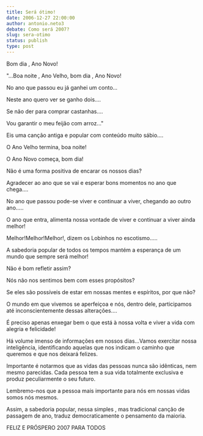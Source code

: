 ```yaml
---
title: Será ótimo!
date: 2006-12-27 22:00:00
author: antonio.neto3
debate: Como será 2007? 
slug: sera-otimo
status: publish 
type: post
---
```


Bom dia , Ano Novo!  

  

"...Boa noite , Ano Velho, bom dia , Ano Novo!  

No ano que passou eu já ganhei um conto...  

Neste ano quero ver se ganho dois....  

Se não der para comprar castanhas....  

Vou garantir o meu feijão com arroz..."  

  

Eis uma canção antiga e popular com conteúdo muito sábio....  

O Ano Velho termina, boa noite!  

O Ano Novo começa, bom dia!  

  

Não é uma forma positiva de encarar os nossos dias?  

Agradecer ao ano que se vai e esperar bons momentos no ano que chega....  

  

No ano que passou pode-se viver e continuar a viver, chegando ao outro ano.....  

O ano que entra, alimenta nossa vontade de viver e continuar a viver ainda melhor!  

  

Melhor!Melhor!Melhor!, dizem os Lobinhos no escotismo.....  

  

A sabedoria popular de todos os tempos mantém a esperança de um mundo que sempre será melhor!  

Não é bom refletir assim?  

Nós não nos sentimos bem com esses propósitos?  

Se eles são possíveis de estar em nossas mentes e espíritos, por que não?  

O mundo em que vivemos se aperfeiçoa e nós, dentro dele, participamos até inconscientemente dessas alterações....  

É preciso apenas enxegar bem o que está à nossa volta e viver a vida com alegria e felicidade!  

Há volume imenso de informações em nossos dias...Vamos exercitar nossa inteligência, identificando aquelas que nos indicam o caminho que queremos e que nos deixará felizes.  

Importante é notarmos que as vidas das pessoas nunca são idênticas, nem mesmo parecidas. Cada pessoa tem a sua vida totalmente exclusiva e produz peculiarmente o seu futuro.  

Lembremo-nos que a pessoa mais importante para nós em nossas vidas somos nós mesmos.  

Assim, a sabedoria popular, nessa simples , mas tradicional canção de passagem de ano, traduz democraticamente o pensamento da maioria.  

FELIZ E PRÓSPERO 2007 PARA TODOS  

